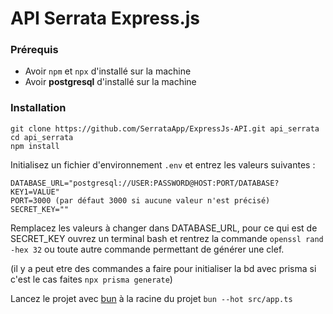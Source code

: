# API Serrata Express.js
### Prérequis

- Avoir `npm` et `npx` d'installé sur la machine
- Avoir **postgresql** d'installé sur la machine

### Installation

```
git clone https://github.com/SerrataApp/ExpressJs-API.git api_serrata
cd api_serrata
npm install
```

Initialisez un fichier d'environnement `.env` et entrez les valeurs suivantes : 
```
DATABASE_URL="postgresql://USER:PASSWORD@HOST:PORT/DATABASE?KEY1=VALUE"
PORT=3000 (par défaut 3000 si aucune valeur n'est précisé)
SECRET_KEY=""
```
Remplacez les valeurs à changer dans DATABASE_URL, pour ce qui est de SECRET_KEY ouvrez un terminal bash et rentrez la commande `openssl rand -hex 32` ou toute autre commande permettant de générer une clef.

(il y a peut etre des commandes a faire pour initialiser la bd avec prisma si c'est le cas faites `npx prisma generate`)

Lancez le projet avec [bun](https://bun.sh/) à la racine du projet
`bun --hot src/app.ts`





